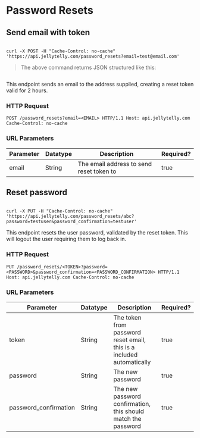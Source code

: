 # Password Resets

## Send email with token

```ruby

```

```shell
curl -X POST -H "Cache-Control: no-cache" 'https://api.jellytelly.com/password_resets?email=test@email.com'
```

>The above command returns JSON structured like this:

```json

```

This endpoint sends an email to the address supplied, creating a reset token valid for 2 hours.


### HTTP Request

`POST /password_resets?email=<EMAIL> HTTP/1.1
Host: api.jellytelly.com
Cache-Control: no-cache`

### URL Parameters

Parameter | Datatype | Description | Required?
--------- | ----------- | ----------- | -----------
email | String | The email address to send reset token to | true


## Reset password

```ruby

```

```shell
curl -X PUT -H "Cache-Control: no-cache" 'https://api.jellytelly.com/password_resets/abc?password=testuser&password_confirmation=testuser'
```


This endpoint resets the user password, validated by the reset token. This will logout the user requiring them to log back in.


### HTTP Request

`PUT /password_resets/<TOKEN>?password=<PASSWORD>&password_confirmation=<PASSWORD_CONFIRMATION> HTTP/1.1
Host: api.jellytelly.com
Cache-Control: no-cache`

### URL Parameters

Parameter | Datatype | Description | Required?
--------- | ----------- | ----------- | -----------
token | String | The token from password reset email, this is a included automatically | true
password | String | The new password | true
password_confirmation | String | The new password confirmation, this should match the password | true
